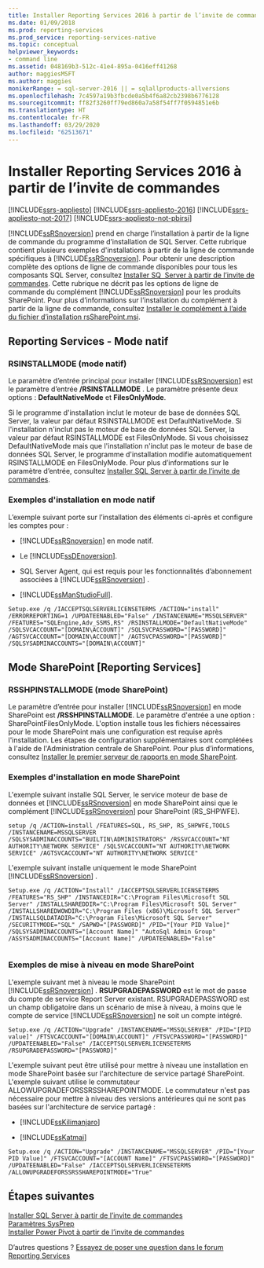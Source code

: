 ```yaml
---
title: Installer Reporting Services 2016 à partir de l’invite de commandes - SSRS | Microsoft Docs
ms.date: 01/09/2018
ms.prod: reporting-services
ms.prod_service: reporting-services-native
ms.topic: conceptual
helpviewer_keywords:
- command line
ms.assetid: 048169b3-512c-41e4-895a-0416eff41268
author: maggiesMSFT
ms.author: maggies
monikerRange: = sql-server-2016 || = sqlallproducts-allversions
ms.openlocfilehash: 7c4597a19b3fbcde0a5b4f6a82cb2398b6776128
ms.sourcegitcommit: ff82f3260ff79ed860a7a58f54ff7f0594851e6b
ms.translationtype: HT
ms.contentlocale: fr-FR
ms.lasthandoff: 03/29/2020
ms.locfileid: "62513671"
---
```

# <a name="install-reporting-services-2016-at-the-command-prompt"></a>Installer Reporting Services 2016 à partir de l’invite de commandes

[!INCLUDE[ssrs-appliesto](../../includes/ssrs-appliesto.md)] [!INCLUDE[ssrs-appliesto-2016](../../includes/ssrs-appliesto-2016.md)] [!INCLUDE[ssrs-appliesto-not-2017](../../includes/ssrs-appliesto-not-2017.md)] [!INCLUDE[ssrs-appliesto-not-pbirsi](../../includes/ssrs-appliesto-not-pbirs.md)]

[!INCLUDE[ssRSnoversion](../../includes/ssrsnoversion-md.md)] prend en charge l’installation à partir de la ligne de commande du programme d’installation de SQL Server. Cette rubrique contient plusieurs exemples d'installations à partir de la ligne de commande spécifiques à [!INCLUDE[ssRSnoversion](../../includes/ssrsnoversion-md.md)]. Pour obtenir une description complète des options de ligne de commande disponibles pour tous les composants SQL Server, consultez [Installer SQ  Server à partir de l’invite de commandes](../../database-engine/install-windows/install-sql-server-2016-from-the-command-prompt.md). Cette rubrique ne décrit pas les options de ligne de commande du complément [!INCLUDE[ssRSnoversion](../../includes/ssrsnoversion-md.md)] pour les produits SharePoint. Pour plus d’informations sur l’installation du complément à partir de la ligne de commande, consultez [Installer le complément à l’aide du fichier d’installation rsSharePoint.msi](../../reporting-services/install-windows/install-or-uninstall-the-reporting-services-add-in-for-sharepoint.md#bkmk_install_rssharepoint).

##  <a name="native-mode-reporting-services"></a><a name="bkmk_native_mode"></a> Reporting Services - Mode natif

### <a name="rsinstallmode-native-mode"></a>RSINSTALLMODE (mode natif)
 Le paramètre d’entrée principal pour installer [!INCLUDE[ssRSnoversion](../../includes/ssrsnoversion-md.md)] est le paramètre d’entrée **/RSINSTALLMODE** . Le paramètre présente deux options : **DefaultNativeMode** et **FilesOnlyMode**.  
  
 Si le programme d'installation inclut le moteur de base de données SQL Server, la valeur par défaut RSINSTALLMODE est DefaultNativeMode. Si l'installation n'inclut pas le moteur de base de données SQL Server, la valeur par défaut RSINSTALLMODE est FilesOnlyMode. Si vous choisissez DefaultNativeMode mais que l'installation n'inclut pas le moteur de base de données SQL Server, le programme d'installation modifie automatiquement RSINSTALLMODE en FilesOnlyMode. Pour plus d’informations sur le paramètre d’entrée, consultez [Installer SQL Server à partir de l’invite de commandes](../../database-engine/install-windows/install-sql-server-from-the-command-prompt.md).

### <a name="examples-of-native-mode-installation"></a>Exemples d'installation en mode natif

 L’exemple suivant porte sur l’installation des éléments ci-après et configure les comptes pour :  
  
-   [!INCLUDE[ssRSnoversion](../../includes/ssrsnoversion-md.md)] en mode natif.  
  
-   Le [!INCLUDE[ssDEnoversion](../../includes/ssdenoversion-md.md)].  
  
-   SQL Server Agent, qui est requis pour les fonctionnalités d’abonnement associées à [!INCLUDE[ssRSnoversion](../../includes/ssrsnoversion-md.md)] .  
  
-   [!INCLUDE[ssManStudioFull](../../includes/ssmanstudiofull-md.md)].  
  
```  
Setup.exe /q /IACCEPTSQLSERVERLICENSETERMS /ACTION="install" /ERRORREPORTING=1 /UPDATEENABLED="False" /INSTANCENAME="MSSQLSERVER" /FEATURES="SQLEngine,Adv_SSMS,RS" /RSINSTALLMODE="DefaultNativeMode" /SQLSVCACCOUNT="[DOMAIN\ACCOUNT]" /SQLSVCPASSWORD="[PASSWORD]" /AGTSVCACCOUNT="[DOMAIN\ACCOUNT]" /AGTSVCPASSWORD="[PASSWORD]" /SQLSYSADMINACCOUNTS="[DOMAIN\ACCOUNT]"  
```  
  
##  <a name="sharepoint-mode-reporting-services"></a><a name="bkmk_sharepoint_mode"></a> Mode SharePoint [Reporting Services]  
  
### <a name="rsshpinstallmode-sharepoint-mode"></a>RSSHPINSTALLMODE (mode SharePoint)  
 Le paramètre d’entrée pour installer [!INCLUDE[ssRSnoversion](../../includes/ssrsnoversion-md.md)] en mode SharePoint est **/RSSHPINSTALLMODE**. Le paramètre d'entrée a une option : SharePointFilesOnlyMode. L'option installe tous les fichiers nécessaires pour le mode SharePoint mais une configuration est requise après l'installation. Les étapes de configuration supplémentaires sont complétées à l'aide de l'Administration centrale de SharePoint. Pour plus d’informations, consultez [Installer le premier serveur de rapports en mode SharePoint](install-the-first-report-server-in-sharepoint-mode.md).  
  
### <a name="examples-of-sharepoint-mode-installation"></a>Exemples d'installation en mode SharePoint  
 L'exemple suivant installe SQL Server, le service moteur de base de données et [!INCLUDE[ssRSnoversion](../../includes/ssrsnoversion-md.md)] en mode SharePoint ainsi que le complément [!INCLUDE[ssRSnoversion](../../includes/ssrsnoversion-md.md)] pour SharePoint (RS_SHPWFE).  
  
```  
setup /q /ACTION=install /FEATURES=SQL, RS_SHP, RS_SHPWFE,TOOLS /INSTANCENAME=MSSQLSERVER /SQLSYSADMINACCOUNTS="BUILTIN\ADMINISTRATORS" /RSSVCACCOUNT="NT AUTHORITY\NETWORK SERVICE" /SQLSVCACCOUNT="NT AUTHORITY\NETWORK SERVICE" /AGTSVCACCOUNT="NT AUTHORITY\NETWORK SERVICE"  
```  
  
 L'exemple suivant installe uniquement le mode SharePoint [!INCLUDE[ssRSnoversion](../../includes/ssrsnoversion-md.md)] .  
  
```  
Setup.exe /q /ACTION="Install" /IACCEPTSQLSERVERLICENSETERMS /FEATURES="RS_SHP" /INSTANCEDIR="C:\Program Files\Microsoft SQL Server" /INSTALLSHAREDDIR="C:\Program Files\Microsoft SQL Server" /INSTALLSHAREDWOWDIR="C:\Program Files (x86)\Microsoft SQL Server" /INSTALLSQLDATADIR="C:\Program Files\Microsoft SQL Server" /SECURITYMODE="SQL" /SAPWD="[PASSWORD]" /PID="[Your PID Value]" /SQLSYSADMINACCOUNTS="[Account Name]" "AutoSql Admin Group" /ASSYSADMINACCOUNTS="[Account Name]" /UPDATEENABLED="False"  
  
```  
  
### <a name="examples-of-sharepoint-mode-upgrade"></a>Exemples de mise à niveau en mode SharePoint  
 L'exemple suivant met à niveau le mode SharePoint [!INCLUDE[ssRSnoversion](../../includes/ssrsnoversion-md.md)] . **RSUPGRADEPASSWORD** est le mot de passe du compte de service Report Server existant. RSUPGRADEPASSWORD est un champ obligatoire dans un scénario de mise à niveau, à moins que le compte de service [!INCLUDE[ssRSnoversion](../../includes/ssrsnoversion-md.md)] ne soit un compte intégré.  
  
```  
Setup.exe /q /ACTION="Upgrade" /INSTANCENAME="MSSQLSERVER" /PID="[PID value]" /FTSVCACCOUNT="[DOMAIN\ACCOUNT]" /FTSVCPASSWORD="[PASSWORD]" /UPDATEENABLED="False" /IACCEPTSQLSERVERLICENSETERMS /RSUPGRADEPASSWORD="[PASSWORD]"  
```  
  
 L'exemple suivant peut être utilisé pour mettre à niveau une installation en mode SharePoint basée sur l'architecture de service partagé SharePoint. L'exemple suivant utilise le commutateur ALLOWUPGRADEFORSSRSSHAREPOINTMODE. Le commutateur n'est pas nécessaire pour mettre à niveau des versions antérieures qui ne sont pas basées sur l'architecture de service partagé :  
  
-   [!INCLUDE[ssKilimanjaro](../../includes/sskilimanjaro-md.md)]  
  
-   [!INCLUDE[ssKatmai](../../includes/sskatmai-md.md)]  
  
```  
Setup.exe /q /ACTION="Upgrade" /INSTANCENAME="MSSQLSERVER" /PID="[Your PID Value]" /FTSVCACCOUNT="[ACCOUNT Name]" /FTSVCPASSWORD="[PASSWORD]" /UPDATEENABLED="False" /IACCEPTSQLSERVERLICENSETERMS /ALLOWUPGRADEFORSSRSSHAREPOINTMODE="True"  
```

## <a name="next-steps"></a>Étapes suivantes

[Installer SQL Server à partir de l’invite de commandes](../../database-engine/install-windows/install-sql-server-from-the-command-prompt.md)   
[Paramètres SysPrep](../../database-engine/install-windows/install-sql-server-from-the-command-prompt.md#SysPrep)   
[Installer Power Pivot à partir de l’invite de commandes](https://msdn.microsoft.com/7f1f2b28-c9f5-49ad-934b-02f2fa6b9328)  

D’autres questions ? [Essayez de poser une question dans le forum Reporting Services](https://go.microsoft.com/fwlink/?LinkId=620231)
